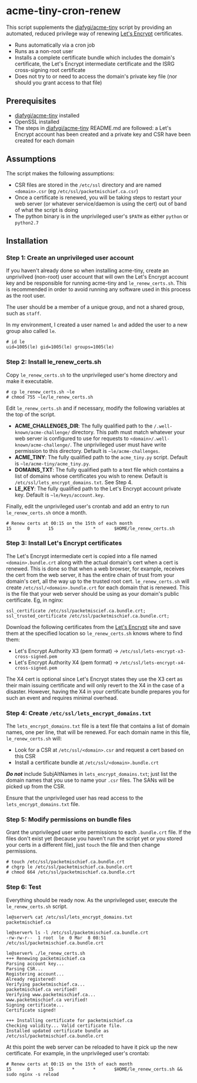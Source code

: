 # acme-tiny-cron-renew

This script supplements the
[diafygi/acme-tiny](https://github.com/diafygi/acme-tiny) script by providing
an automated, reduced privilege way of renewing [Let's
Encrypt](https://letsencrypt.org/) certificates.

- Runs automatically via a cron job
- Runs as a non-root user
- Installs a complete certificate bundle which includes the domain's
  certificate, the Let's Encrypt intermediate certificate and the ISRG
  cross-signing root certificate
- Does not try to or need to access the domain's private key file (nor should
  you grant access to that file)

## Prerequisites

- [diafygi/acme-tiny](https://github.com/diafygi/acme-tiny) installed
- OpenSSL installed
- The steps in [diafygi/acme-tiny](https://github.com/diafygi/acme-tiny)
  README.md are followed: a Let's Encrypt account has been created and a
  private key and CSR have been created for each domain

## Assumptions

The script makes the following assumptions:

- CSR files are stored in the `/etc/ssl` directory and are named `<domain>.csr`
  (eg `/etc/ssl/packetmischief.ca.csr`)
- Once a certificate is renewed, you will be taking steps to restart your web
  server (or whatever service/daemon is using the cert) out of band of what the
  script is doing
- The python binary is in the unprivileged user's `$PATH` as either `python` or
  `python2.7`

## Installation

### Step 1: Create an unprivileged user account

If you haven't already done so when installing acme-tiny, create an unprivilved
(non-root) user account that will own the Let's Encrypt account key and be
responsible for running acme-tiny and `le_renew_certs.sh`. This is recommended
in order to avoid running any software used in this process as the root user.

The user should be a member of a unique group, and not a shared group, such as
`staff`.

In my environment, I created a user named `le` and added the user to a new
group also called `le`.

```
# id le
uid=1005(le) gid=1005(le) groups=1005(le)
```

### Step 2: Install le\_renew\_certs.sh

Copy `le_renew_certs.sh` to the unprivileged user's home directory and make it
executable.

```
# cp le_renew_certs.sh ~le
# chmod 755 ~le/le_renew_certs.sh
```

Edit `le_renew_certs.sh` and if necessary, modify the following variables at
the top of the script.

- **ACME\_CHALLENGES\_DIR**: The fully qualified path to the
  `/.well-known/acme-challenge/` directory.  This path must match whatever your
  web server is configured to use for requests to
  `<domain>/.well-known/acme-challenge/`. The unprivileged user must have write
  permission to this directory. Default is `~le/acme-challenges`.
- **ACME\_TINY**: The fully qualified path to the `acme_tiny.py` script.
  Default is `~le/acme-tiny/acme_tiny.py`.
- **DOMAINS\_TXT**: The fully qualified path to a text file which contains a
  list of domains whose certificates you wish to renew. Default is
  `/etc/ssl/lets_encrypt_domains.txt`. See Step 4.
- **LE\_KEY**: The fully qualified path to the Let's Encrypt account private
  key. Default is `~le/keys/account.key`.

Finally, edit the unprivileged user's crontab and add an entry to run
`le_renew_certs.sh` once a month.

```
# Renew certs at 00:15 on the 15th of each month
15      0       15       *       *       $HOME/le_renew_certs.sh
```

### Step 3: Install Let's Encrypt certificates

The Let's Encrypt intermediate cert
is copied into a file named `<domain>.bundle.crt` along with the actual
domain's cert when a cert is renewed. This is done so that when a web browser,
for example, receives the cert from the web server, it has the entire chain of
trust from your domain's cert, all the way up to the trusted root cert.
`le_renew_certs.sh` will create `/etc/ssl/<domain>.bundle.crt` for each domain
that is renewed. This is the file that your web server should be using as your
domain's public certificate. Eg, in nginx:

```
ssl_certificate /etc/ssl/packetmiscief.ca.bundle.crt;
ssl_trusted_certificate /etc/ssl/packetmischief.ca.bundle.crt;
```

Download the following certificates from the [Let's
Encrypt](https://letsencrypt.org/certificates/) site and save them at the
specified location so `le_renew_certs.sh` knows where to find them:
- Let's Encrypt Authority X3 (pem format) ->
  `/etc/ssl/lets-encrypt-x3-cross-signed.pem`
- Let's Encrypt Authority X4 (pem format) ->
  `/etc/ssl/lets-encrypt-x4-cross-signed.pem`

The X4 cert is optional since Let's Encrypt states they use the X3 cert as
their main issuing certificate and will only revert to the X4 in the case of a
disaster. However, having the X4 in your certificate bundle prepares you for
such an event and requires minimal overhead.

### Step 4: Create `/etc/ssl/lets_encrypt_domains.txt`

The `lets_encrypt_domains.txt` file is a text file that contains a list of
domain names, one per line, that will be renewed. For each domain name in this
file, `le_renew_certs.sh` will:
- Look for a CSR at `/etc/ssl/<domain>.csr` and request a cert based on this
  CSR
- Install a certificate bundle at `/etc/ssl/<domain>.bundle.crt`

**_Do not_** include SubjAltNames in `lets_encrypt_domains.txt`; just list the
domain names that you use to name your `.csr` files. The SANs will be picked up
from the CSR.

Ensure that the unprivileged user has read access to the
`lets_encrypt_domains.txt` file.

### Step 5: Modify permissions on bundle files

Grant the unprivileged user write permissions to each `.bundle.crt` file. If
the files don't exist yet (because you haven't run the script yet or you stored
your certs in a different file), just `touch` the file and then change
permissions.

```
# touch /etc/ssl/packetmischief.ca.bundle.crt
# chgrp le /etc/ssl/packetmischief.ca.bundle.crt
# chmod 664 /etc/ssl/packetmischief.ca.bundle.crt
```

### Step 6: Test

Everything should be ready now. As the unprivileged user, execute the
`le_renew_certs.sh` script.

```
le@server% cat /etc/ssl/lets_encrypt_domains.txt
packetmischief.ca

le@server% ls -l /etc/ssl/packetmischief.ca.bundle.crt
-rw-rw-r--  1 root  le  0 Mar  8 08:51 /etc/ssl/packetmischief.ca.bundle.crt

le@server% ./le_renew_certs.sh
+++ Renewing packetmischief.ca
Parsing account key...
Parsing CSR...
Registering account...
Already registered!
Verifying packetmischief.ca...
packetmischief.ca verified!
Verifying www.packetmischief.ca...
www.packetmischief.ca verified!
Signing certificate...
Certificate signed!

+++ Installing certificate for packetmischief.ca
Checking validity... Valid certificate file.
Installed updated certificate bundle as /etc/ssl/packetmischief.ca.bundle.crt
```

At this point the web server can be reloaded to have it pick up the new
certificate. For example, in the unprivileged user's crontab:

```
# Renew certs at 00:15 on the 15th of each month
15      0       15       *       *       $HOME/le_renew_certs.sh && sudo nginx -s reload
```

